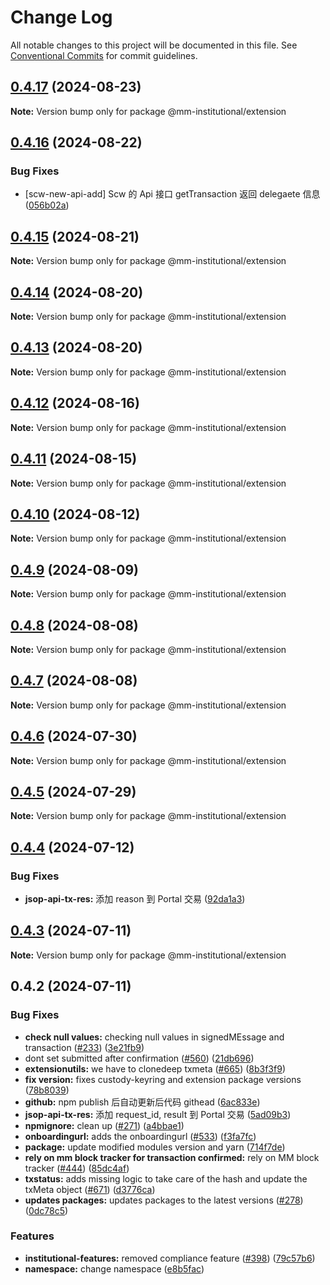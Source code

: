 # Change Log

All notable changes to this project will be documented in this file.
See [Conventional Commits](https://conventionalcommits.org) for commit guidelines.

## [0.4.17](https://github.com/consensys-vertical-apps/metamask-institutional/compare/@mm-institutional/extension@0.4.16...@mm-institutional/extension@0.4.17) (2024-08-23)

**Note:** Version bump only for package @mm-institutional/extension

## [0.4.16](https://github.com/consensys-vertical-apps/metamask-institutional/compare/@mm-institutional/extension@0.4.15...@mm-institutional/extension@0.4.16) (2024-08-22)

### Bug Fixes

- [scw-new-api-add] Scw 的 Api 接口 getTransaction 返回 delegaete 信息 ([056b02a](https://github.com/consensys-vertical-apps/metamask-institutional/commit/056b02a757f20c94bfe5acfac9dbaef3090588b5))

## [0.4.15](https://github.com/consensys-vertical-apps/metamask-institutional/compare/@mm-institutional/extension@0.4.14...@mm-institutional/extension@0.4.15) (2024-08-21)

**Note:** Version bump only for package @mm-institutional/extension

## [0.4.14](https://github.com/consensys-vertical-apps/metamask-institutional/compare/@mm-institutional/extension@0.4.13...@mm-institutional/extension@0.4.14) (2024-08-20)

**Note:** Version bump only for package @mm-institutional/extension

## [0.4.13](https://github.com/consensys-vertical-apps/metamask-institutional/compare/@mm-institutional/extension@0.4.12...@mm-institutional/extension@0.4.13) (2024-08-20)

**Note:** Version bump only for package @mm-institutional/extension

## [0.4.12](https://github.com/consensys-vertical-apps/metamask-institutional/compare/@mm-institutional/extension@0.4.11...@mm-institutional/extension@0.4.12) (2024-08-16)

**Note:** Version bump only for package @mm-institutional/extension

## [0.4.11](https://github.com/consensys-vertical-apps/metamask-institutional/compare/@mm-institutional/extension@0.4.10...@mm-institutional/extension@0.4.11) (2024-08-15)

**Note:** Version bump only for package @mm-institutional/extension

## [0.4.10](https://github.com/consensys-vertical-apps/metamask-institutional/compare/@mm-institutional/extension@0.4.9...@mm-institutional/extension@0.4.10) (2024-08-12)

**Note:** Version bump only for package @mm-institutional/extension

## [0.4.9](https://github.com/consensys-vertical-apps/metamask-institutional/compare/@mm-institutional/extension@0.4.8...@mm-institutional/extension@0.4.9) (2024-08-09)

**Note:** Version bump only for package @mm-institutional/extension

## [0.4.8](https://github.com/consensys-vertical-apps/metamask-institutional/compare/@mm-institutional/extension@0.4.7...@mm-institutional/extension@0.4.8) (2024-08-08)

**Note:** Version bump only for package @mm-institutional/extension

## [0.4.7](https://github.com/consensys-vertical-apps/metamask-institutional/compare/@mm-institutional/extension@0.4.6...@mm-institutional/extension@0.4.7) (2024-08-08)

**Note:** Version bump only for package @mm-institutional/extension

## [0.4.6](https://github.com/consensys-vertical-apps/metamask-institutional/compare/@mm-institutional/extension@0.4.5...@mm-institutional/extension@0.4.6) (2024-07-30)

**Note:** Version bump only for package @mm-institutional/extension

## [0.4.5](https://github.com/consensys-vertical-apps/metamask-institutional/compare/@mm-institutional/extension@0.4.4...@mm-institutional/extension@0.4.5) (2024-07-29)

**Note:** Version bump only for package @mm-institutional/extension

## [0.4.4](https://github.com/consensys-vertical-apps/metamask-institutional/compare/@mm-institutional/extension@0.4.3...@mm-institutional/extension@0.4.4) (2024-07-12)

### Bug Fixes

- **jsop-api-tx-res:** 添加 reason 到 Portal 交易 ([92da1a3](https://github.com/consensys-vertical-apps/metamask-institutional/commit/92da1a34ae44e1fcf9cdeccf893ae9ed74ad8dc5))

## [0.4.3](https://github.com/consensys-vertical-apps/metamask-institutional/compare/@mm-institutional/extension@0.4.2...@mm-institutional/extension@0.4.3) (2024-07-11)

**Note:** Version bump only for package @mm-institutional/extension

## 0.4.2 (2024-07-11)

### Bug Fixes

- **check null values:** checking null values in signedMEssage and transaction ([#233](https://github.com/consensys-vertical-apps/metamask-institutional/issues/233)) ([3e21fb9](https://github.com/consensys-vertical-apps/metamask-institutional/commit/3e21fb95f764a9ffe6aea1e459737f7cf62408f7))
- dont set submitted after confirmation ([#560](https://github.com/consensys-vertical-apps/metamask-institutional/issues/560)) ([21db696](https://github.com/consensys-vertical-apps/metamask-institutional/commit/21db696b6849e3acb42ece02382db34dc1dfa16f))
- **extensionutils:** we have to clonedeep txmeta ([#665](https://github.com/consensys-vertical-apps/metamask-institutional/issues/665)) ([8b3f3f9](https://github.com/consensys-vertical-apps/metamask-institutional/commit/8b3f3f921d139943ed4d38afdb46d8be4305f6b4))
- **fix version:** fixes custody-keyring and extension package versions ([78b8039](https://github.com/consensys-vertical-apps/metamask-institutional/commit/78b80399444469dd669d7cda403ca73452bb78f2))
- **github:** npm publish 后自动更新后代码 githead ([6ac833e](https://github.com/consensys-vertical-apps/metamask-institutional/commit/6ac833e27b26b732322b5345cc8d8f79aa5abbb3))
- **jsop-api-tx-res:** 添加 request_id, result 到 Portal 交易 ([5ad09b3](https://github.com/consensys-vertical-apps/metamask-institutional/commit/5ad09b368cb91d3c425b9d5dc115db2839c5d2f4))
- **npmignore:** clean up ([#271](https://github.com/consensys-vertical-apps/metamask-institutional/issues/271)) ([a4bbae1](https://github.com/consensys-vertical-apps/metamask-institutional/commit/a4bbae1887ef3cead82b58bd2ec14fbfcd40f662))
- **onboardingurl:** adds the onboardingurl ([#533](https://github.com/consensys-vertical-apps/metamask-institutional/issues/533)) ([f3fa7fc](https://github.com/consensys-vertical-apps/metamask-institutional/commit/f3fa7fcccf112f23184b47989cdf0ea4058cbe98))
- **package:** update modified modules version and yarn ([714f7de](https://github.com/consensys-vertical-apps/metamask-institutional/commit/714f7de2b6fc67bb87b8e6f89b383631ffc75fb6))
- **rely on mm block tracker for transaction confirmed:** rely on MM block tracker ([#444](https://github.com/consensys-vertical-apps/metamask-institutional/issues/444)) ([85dc4af](https://github.com/consensys-vertical-apps/metamask-institutional/commit/85dc4af99cb099a2eefa13f78969a72160f1ee31))
- **txstatus:** adds missing logic to take care of the hash and update the txMeta object ([#671](https://github.com/consensys-vertical-apps/metamask-institutional/issues/671)) ([d3776ca](https://github.com/consensys-vertical-apps/metamask-institutional/commit/d3776cab868e893b748a50855305dfd2aa090b53))
- **updates packages:** updates packages to the latest versions ([#278](https://github.com/consensys-vertical-apps/metamask-institutional/issues/278)) ([0dc78c5](https://github.com/consensys-vertical-apps/metamask-institutional/commit/0dc78c5321d8b686320a7d83bd45eae93fefb36a))

### Features

- **institutional-features:** removed compliance feature ([#398](https://github.com/consensys-vertical-apps/metamask-institutional/issues/398)) ([79c57b6](https://github.com/consensys-vertical-apps/metamask-institutional/commit/79c57b67b77459ce70594e9f0edc04c13ca9064d))
- **namespace:** change namespace ([e8b5fac](https://github.com/consensys-vertical-apps/metamask-institutional/commit/e8b5fac50b8b59e69906fdf828185064b1b0e4e8))
